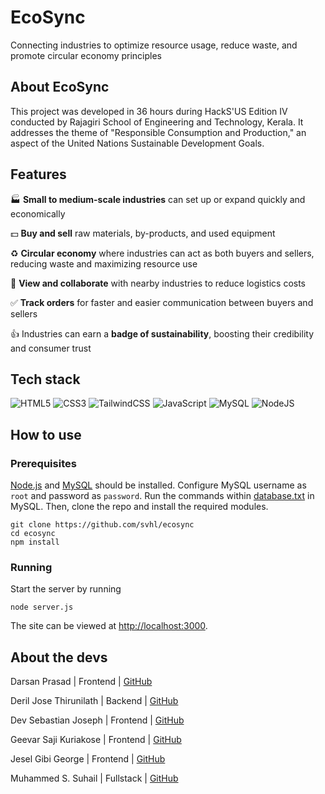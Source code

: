# EcoSync

Connecting industries to optimize resource usage, reduce waste, and promote circular economy principles

## About EcoSync

This project was developed in 36 hours during HackS'US Edition IV conducted by Rajagiri School of Engineering and Technology, Kerala. It addresses the theme of "Responsible Consumption and Production," an aspect of the United Nations Sustainable Development Goals.

## Features

🏭 **Small to medium-scale industries** can set up or expand quickly and economically

💵 **Buy and sell** raw materials, by-products, and used equipment

♻️ **Circular economy** where industries can act as both buyers and sellers, reducing waste and maximizing resource use

🤝 **View and collaborate** with nearby industries to reduce logistics costs

✅ **Track orders** for faster and easier communication between buyers and sellers

👍 Industries can earn a **badge of sustainability**, boosting their credibility and consumer trust

## Tech stack

![HTML5](https://img.shields.io/badge/html5-%23E34F26.svg?style=for-the-badge&logo=html5&logoColor=white) ![CSS3](https://img.shields.io/badge/css3-%231572B6.svg?style=for-the-badge&logo=css3&logoColor=white) ![TailwindCSS](https://img.shields.io/badge/tailwindcss-%2338B2AC.svg?style=for-the-badge&logo=tailwind-css&logoColor=white) ![JavaScript](https://img.shields.io/badge/javascript-%23323330.svg?style=for-the-badge&logo=javascript&logoColor=%23F7DF1E) ![MySQL](https://img.shields.io/badge/mysql-4479A1.svg?style=for-the-badge&logo=mysql&logoColor=white) ![NodeJS](https://img.shields.io/badge/node.js-6DA55F?style=for-the-badge&logo=node.js&logoColor=white)

## How to use

### Prerequisites
[Node.js](https://nodejs.org/en/download) and [MySQL](https://dev.mysql.com/downloads/mysql/) should be installed. Configure MySQL username as `root` and password as `password`. Run the commands within [database.txt](https://github.com/svhl/ecosync/blob/main/database.txt) in MySQL. Then, clone the repo and install the required modules.

```
git clone https://github.com/svhl/ecosync
cd ecosync
npm install
```

### Running

Start the server by running

```
node server.js
```

The site can be viewed at [http://localhost:3000](http://localhost:3000).

## About the devs

Darsan Prasad | Frontend | [GitHub](https://github.com/darshan-jpeg)

Deril Jose Thirunilath | Backend | [GitHub](https://github.com/deriljose)

Dev Sebastian Joseph | Frontend | [GitHub](https://github.com/dev-sebastian-joseph)

Geevar Saji Kuriakose | Frontend | [GitHub](https://github.com/Geevar12)

Jesel Gibi George | Frontend | [GitHub](https://github.com/JESEL7)

Muhammed S. Suhail | Fullstack | [GitHub](https://github.com/svhl)
